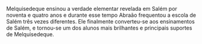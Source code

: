 ﻿Melquisedeque ensinou a verdade elementar revelada em Salém por noventa e quatro anos e durante esse tempo Abraão frequentou a escola de Salém três vezes diferentes. Ele finalmente converteu-se aos ensinamentos de Salém, e tornou-se um dos alunos mais brilhantes e  principais suportes de Melquisedeque.